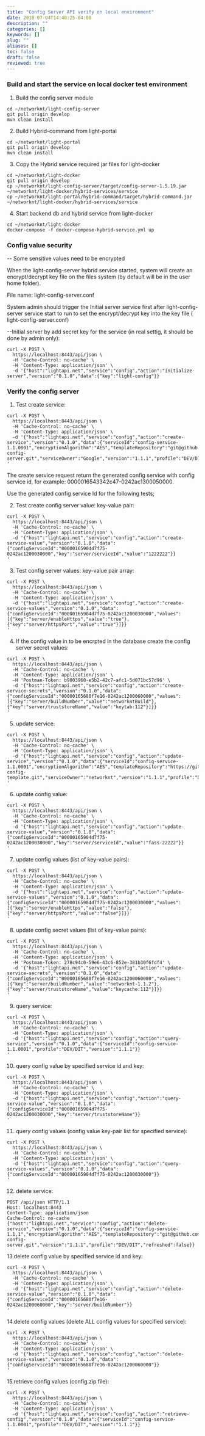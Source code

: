 ```yaml
---
title: "Config Server API verify on local environment"
date: 2018-07-04T14:48:25-04:00
description: ""
categories: []
keywords: []
slug: ""
aliases: []
toc: false
draft: false
reviewed: true
---
```



### Build and start the service on local docker test environment


1. Build the config server module

```
cd ~/networknt/light-config-server
git pull origin develop
mvn clean install

```

2. Build Hybrid-command from light-portal

```
cd ~/networknt/light-portal
git pull origin develop
mvn clean install

```

3. Copy the Hybrid service required jar files for light-docker

```
cd ~/networknt/light-docker
git pull origin develop
cp ~/networknt/light-config-server/target/config-server-1.5.19.jar ~/networknt/light-docker/hybrid-services/service
cp ~/networknt/light-portal/hybrid-command/target/hybrid-command.jar ~/networknt/light-docker/hybrid-services/service

```

4. Start backend db  and hybrid service from light-docker

```
cd ~/networknt/light-docker
docker-compose -f docker-compose-hybrid-service.yml up

```


### Config value security


-- Some sensitive values need to be encrypted

 When the light-config-server hybrid service started, system will create an encrypt/decrypt key file on the files system (by default will be in the user home folder).

 File name:  light-config-server.conf


System admin should trigger the Initial server service first after light-config-server service start to run to set the encrypt/decrypt key into the key file ( light-config-server.conf)


--Initial server by add secret key for the service (in real settig, it should be done by admin only):

```
curl -X POST \
  https://localhost:8443/api/json \
  -H 'Cache-Control: no-cache' \
  -H 'Content-Type: application/json' \
  -d '{"host":"lightapi.net","service":"config","action":"initialize-server","version":"0.1.0","data":{"key":"light-config"}}
```


### Verify the config server


1. Test create service:

```
curl -X POST \
  https://localhost:8443/api/json \
  -H 'Cache-Control: no-cache' \
  -H 'Content-Type: application/json' \
  -d '{"host":"lightapi.net","service":"config","action":"create-service","version":"0.1.0","data":{"serviceId":"config-service-1.1.0001","encryptionAlgorithm":"AES","templateRepository":"git@github.com:networknt/light-config-server.git","serviceOwner":"Google","version":"1.1.1","profile":"DEV/DIT","refreshed":false}}
'

```

The create service request return the generated config service with config service id, for example:  0000016543342c47-0242ac1300050000.

Use the generated config service Id for the following tests;



2. Test create config server value: key-value pair:

```
curl -X POST \
  https://localhost:8443/api/json \
  -H 'Cache-Control: no-cache' \
  -H 'Content-Type: application/json' \
  -d '{"host":"lightapi.net","service":"config","action":"create-service-value","version":"0.1.0","data":{"configServiceId":"00000165904d7f75-0242ac1200030000","key":"server/serviceId","value":"1222222"}}
'
```


3. Test config server values: key-value pair array:

```
curl -X POST \
  https://localhost:8443/api/json \
  -H 'Cache-Control: no-cache' \
  -H 'Content-Type: application/json' \
  -d '{"host":"lightapi.net","service":"config","action":"create-service-values","version":"0.1.0","data":{"configServiceId":"00000165904d7f75-0242ac1200030000","values":[{"key":"server/enableHttps","value":"true"}, {"key":"server/httpsPort","value":"true"}]}}
'
```

4. If the config value in to be encrpted in the database create the config server secret values:

```
curl -X POST \
  https://localhost:8443/api/json \
  -H 'Cache-Control: no-cache' \
  -H 'Content-Type: application/json' \
  -H 'Postman-Token: b9803960-e5b2-42c7-afc1-5d071bc57d96' \
  -d '{"host":"lightapi.net","service":"config","action":"create-service-secrets","version":"0.1.0","data":{"configServiceId":"00000165680f7e16-0242ac1200060000","values":[{"key":"server/buildNumber","value":"networkntBuild"}, {"key":"server/truststoreName","value":"keytab:112"}]}}
'
```

5. update service:

```
curl -X POST \
  https://localhost:8443/api/json \
  -H 'Cache-Control: no-cache' \
  -H 'Content-Type: application/json' \
  -d '{"host":"lightapi.net","service":"config","action":"update-service","version":"0.1.0","data":{"serviceId":"config-service-1.1.0001","encryptionAlgorithm":"AES","templateRepository":"https://github.com/chenyan71/light-config-template.git","serviceOwner":"networknt","version":"1.1.1","profile":"DEV/DIT","refreshed":false}}
'
```


6. update config value:

```
curl -X POST \
  https://localhost:8443/api/json \
  -H 'Cache-Control: no-cache' \
  -H 'Content-Type: application/json' \
  -d '{"host":"lightapi.net","service":"config","action":"update-service-value","version":"0.1.0","data":{"configServiceId":"00000165904d7f75-0242ac1200030000","key":"server/serviceId","value":"fass-22222"}}
'
```

7. update config values (list of key-value pairs):

```
curl -X POST \
  https://localhost:8443/api/json \
  -H 'Cache-Control: no-cache' \
  -H 'Content-Type: application/json' \
  -d '{"host":"lightapi.net","service":"config","action":"update-service-values","version":"0.1.0","data":{"configServiceId":"00000165904d7f75-0242ac1200030000","values":[{"key":"server/enableHttps","value":"false"}, {"key":"server/httpsPort","value":"false"}]}}
'
```


8. update config secret values (list of key-value pairs):

```
curl -X POST \
  https://localhost:8443/api/json \
  -H 'Cache-Control: no-cache' \
  -H 'Content-Type: application/json' \
  -H 'Postman-Token: 278c94c0-59e6-43c6-852e-381b30f6fdf4' \
  -d '{"host":"lightapi.net","service":"config","action":"update-service-secrets","version":"0.1.0","data":{"configServiceId":"00000165680f7e16-0242ac1200060000","values":[{"key":"server/buildNumber","value":"networknt-1.1.2"}, {"key":"server/truststoreName","value":"keycache:112"}]}}
'

```


9. query  service:

```
curl -X POST \
  https://localhost:8443/api/json \
  -H 'Cache-Control: no-cache' \
  -H 'Content-Type: application/json' \
  -d '{"host":"lightapi.net","service":"config","action":"query-service","version":"0.1.0","data":{"serviceId":"config-service-1.1.0001","profile":"DEV/DIT","version":"1.1.1"}}
'
```

10. query  config value by specified service id and key:

```
curl -X POST \
  https://localhost:8443/api/json \
  -H 'Cache-Control: no-cache' \
  -H 'Content-Type: application/json' \
  -d '{"host":"lightapi.net","service":"config","action":"query-service-value","version":"0.1.0","data":{"configServiceId":"00000165904d7f75-0242ac1200030000","key":"server/truststoreName"}}
'
```


11. query  config values (config value key-pair list for specified service):

```
curl -X POST \
  https://localhost:8443/api/json \
  -H 'Cache-Control: no-cache' \
  -H 'Content-Type: application/json' \
  -d '{"host":"lightapi.net","service":"config","action":"query-service-values","version":"0.1.0","data":{"configServiceId":"00000165904d7f75-0242ac1200030000"}}
'
```



12. delete service:

```
POST /api/json HTTP/1.1
Host: localhost:8443
Content-Type: application/json
Cache-Control: no-cache
{"host":"lightapi.net","service":"config","action":"delete-service","version":"0.1.0","data":{"serviceId":"config-service-1.1,1","encryptionAlgorithm":"AES","templateRepository":"git@github.com:networknt/light-config-server.git","version":"1.1.1","profile":"DEV/DIT","refreshed":false}}

```


13.delete config value by specified service id and key:

```
curl -X POST \
  https://localhost:8443/api/json \
  -H 'Cache-Control: no-cache' \
  -H 'Content-Type: application/json' \
  -d '{"host":"lightapi.net","service":"config","action":"delete-service-value","version":"0.1.0","data":{"configServiceId":"00000165680f7e16-0242ac1200060000","key":"server/buildNumber"}}
'
```


14.delete config values (delete ALL config values for specified service):

```
curl -X POST \
  https://localhost:8443/api/json \
  -H 'Cache-Control: no-cache' \
  -H 'Content-Type: application/json' \
  -d '{"host":"lightapi.net","service":"config","action":"delete-service-values","version":"0.1.0","data":{"configServiceId":"00000165680f7e16-0242ac1200060000"}}
'
```

15.retrieve config values (config.zip file):

```
curl -X POST \
  https://localhost:8443/api/json \
  -H 'Cache-Control: no-cache' \
  -H 'Content-Type: application/json' \
  -d '{"host":"lightapi.net","service":"config","action":"retrieve-config","version":"0.1.0","data":{"serviceId":"config-service-1.1.0001","profile":"DEV/DIT","version":"1.1.1"}}
'
```